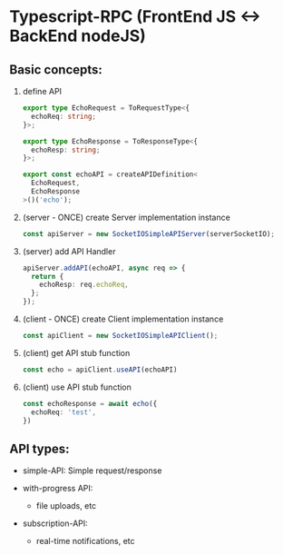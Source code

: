 # Typescript-RPC (FrontEnd JS <-> BackEnd nodeJS)

## Basic concepts:
 1. define API

    ```typescript
    export type EchoRequest = ToRequestType<{
      echoReq: string;
    }>;

    export type EchoResponse = ToResponseType<{
      echoResp: string;
    }>;

    export const echoAPI = createAPIDefinition<
      EchoRequest,
      EchoResponse
    >()('echo');
    ```

 1. (server - ONCE) create Server implementation instance

    ```typescript
    const apiServer = new SocketIOSimpleAPIServer(serverSocketIO);
    ```

 1. (server) add API Handler

    ```typescript
    apiServer.addAPI(echoAPI, async req => {
      return {
        echoResp: req.echoReq,
      };
    });
    ```

 1. (client - ONCE) create Client implementation instance

    ```typescript
    const apiClient = new SocketIOSimpleAPIClient();
    ```
 1. (client) get API stub function

    ```typescript
    const echo = apiClient.useAPI(echoAPI)
    ```

 1. (client) use API stub function

    ```typescript
    const echoResponse = await echo({
      echoReq: 'test',
    })
    ```

## API types:

 - simple-API: Simple request/response

 - with-progress API:
   + file uploads, etc

 - subscription-API:
   + real-time notifications, etc